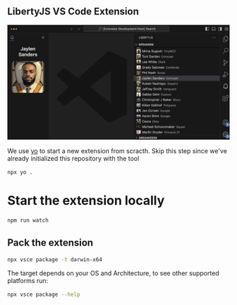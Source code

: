 ## LibertyJS VS Code Extension

![Demo](demo.png)

We use [yo](https://www.npmjs.com/package/yo) to start a new extension from scracth. Skip this step since we've already initialized this repository with the tool

```sh
npx yo .
```

# Start the extension locally

```sh
npm run watch
```

## Pack the extension

```sh
npx vsce package -t darwin-x64
```

The target depends on your OS and Architecture, to see other supported platforms run:

```sh
npx vsce package --help
```